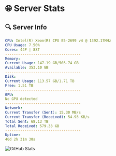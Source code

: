 # 🌐 Server Stats
## 🔍 Server Info
```yaml
CPU: Intel(R) Xeon(R) CPU E5-2699 v4 @ 1392.17MHz
CPU Usage: 7.50%
Cores: 44P | 88T
-----------------------------------
Memory:
Current Usage: 147.19 GB/503.74 GB
Available: 353.10 GB
-----------------------------------
Disk:
Current Usage: 113.57 GB/1.71 TB
Free: 1.51 TB
-----------------------------------
GPU:
No GPU detected
-----------------------------------
Network:
Current Transfer (Sent): 15.30 MB/s
Current Transfer (Received): 54.93 KB/s
Total Sent: 68.13 TB
Total Received: 579.33 GB
-----------------------------------
Uptime:
40d 2h 31m 30s
```
![GitHub Stats](https://img.shields.io/badge/Updated-2025-04-16_23:54:19-blue)